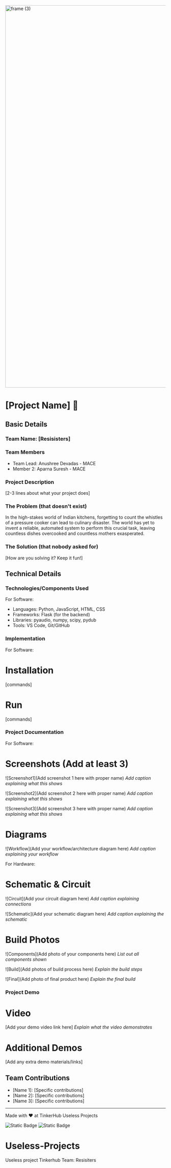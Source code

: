 <img width="3188" height="1202" alt="frame (3)" src="https://github.com/user-attachments/assets/517ad8e9-ad22-457d-9538-a9e62d137cd7" />

# [Project Name] 🎯


## Basic Details
### Team Name: [Resisisters]


### Team Members
- Team Lead: Anushree Devadas - MACE
- Member 2: Aparna Suresh - MACE


### Project Description
[2-3 lines about what your project does]

### The Problem (that doesn't exist)
In the high-stakes world of Indian kitchens, forgetting to count the whistles of a pressure cooker can lead to culinary disaster. The world has yet to invent a reliable, automated system to perform this crucial task, leaving countless dishes overcooked and countless mothers exasperated.

### The Solution (that nobody asked for)
[How are you solving it? Keep it fun!]

## Technical Details
### Technologies/Components Used
For Software:
- Languages: Python, JavaScript, HTML, CSS
- Frameworks: Flask (for the backend)
- Libraries: pyaudio, numpy, scipy, pydub
- Tools: VS Code, Git/GitHub

### Implementation
For Software:
# Installation
[commands]

# Run
[commands]

### Project Documentation
For Software:

# Screenshots (Add at least 3)
![Screenshot1](Add screenshot 1 here with proper name)
*Add caption explaining what this shows*

![Screenshot2](Add screenshot 2 here with proper name)
*Add caption explaining what this shows*

![Screenshot3](Add screenshot 3 here with proper name)
*Add caption explaining what this shows*

# Diagrams
![Workflow](Add your workflow/architecture diagram here)
*Add caption explaining your workflow*

For Hardware:

# Schematic & Circuit
![Circuit](Add your circuit diagram here)
*Add caption explaining connections*

![Schematic](Add your schematic diagram here)
*Add caption explaining the schematic*

# Build Photos
![Components](Add photo of your components here)
*List out all components shown*

![Build](Add photos of build process here)
*Explain the build steps*

![Final](Add photo of final product here)
*Explain the final build*

### Project Demo
# Video
[Add your demo video link here]
*Explain what the video demonstrates*

# Additional Demos
[Add any extra demo materials/links]

## Team Contributions
- [Name 1]: [Specific contributions]
- [Name 2]: [Specific contributions]
- [Name 3]: [Specific contributions]

---
Made with ❤️ at TinkerHub Useless Projects 

![Static Badge](https://img.shields.io/badge/TinkerHub-24?color=%23000000&link=https%3A%2F%2Fwww.tinkerhub.org%2F)
![Static Badge](https://img.shields.io/badge/UselessProjects--25-25?link=https%3A%2F%2Fwww.tinkerhub.org%2Fevents%2FQ2Q1TQKX6Q%2FUseless%2520Projects)



# Useless-Projects
Useless project Tinkerhub Team: Resisiters
